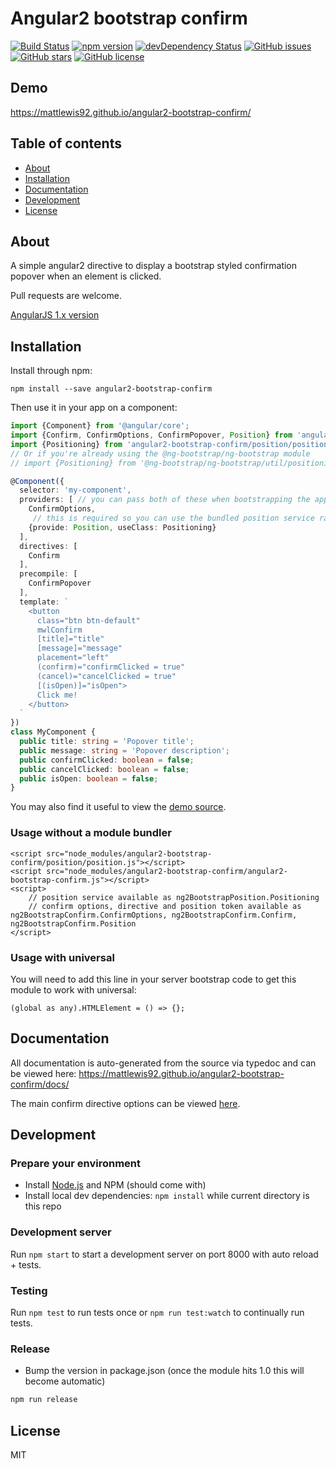 # Angular2 bootstrap confirm
[![Build Status](https://travis-ci.org/mattlewis92/angular2-bootstrap-confirm.svg?branch=master)](https://travis-ci.org/mattlewis92/angular2-bootstrap-confirm)
[![npm version](https://badge.fury.io/js/angular2-bootstrap-confirm.svg)](http://badge.fury.io/js/angular2-bootstrap-confirm)
[![devDependency Status](https://david-dm.org/mattlewis92/angular2-bootstrap-confirm/dev-status.svg)](https://david-dm.org/mattlewis92/angular2-bootstrap-confirm#info=devDependencies)
[![GitHub issues](https://img.shields.io/github/issues/mattlewis92/angular2-bootstrap-confirm.svg)](https://github.com/mattlewis92/angular2-bootstrap-confirm/issues)
[![GitHub stars](https://img.shields.io/github/stars/mattlewis92/angular2-bootstrap-confirm.svg)](https://github.com/mattlewis92/angular2-bootstrap-confirm/stargazers)
[![GitHub license](https://img.shields.io/badge/license-MIT-blue.svg)](https://raw.githubusercontent.com/mattlewis92/angular2-bootstrap-confirm/master/LICENSE)

## Demo
https://mattlewis92.github.io/angular2-bootstrap-confirm/

## Table of contents

- [About](#about)
- [Installation](#installation)
- [Documentation](#documentation)
- [Development](#development)
- [License](#licence)

## About

A simple angular2 directive to display a bootstrap styled confirmation popover when an element is clicked.

Pull requests are welcome.

[AngularJS 1.x version](https://github.com/mattlewis92/angular-bootstrap-confirm)

## Installation

Install through npm:
```
npm install --save angular2-bootstrap-confirm
```

Then use it in your app on a component:

```typescript
import {Component} from '@angular/core';
import {Confirm, ConfirmOptions, ConfirmPopover, Position} from 'angular2-bootstrap-confirm';
import {Positioning} from 'angular2-bootstrap-confirm/position/position';
// Or if you're already using the @ng-bootstrap/ng-bootstrap module
// import {Positioning} from '@ng-bootstrap/ng-bootstrap/util/positioning';

@Component({
  selector: 'my-component',
  providers: [ // you can pass both of these when bootstrapping the app to configure globally throughout your app
    ConfirmOptions,
     // this is required so you can use the bundled position service rather than rely on the `@ng-bootstrap/ng-bootstrap` module
    {provide: Position, useClass: Positioning}
  ],
  directives: [
    Confirm
  ],
  precompile: [
    ConfirmPopover
  ],
  template: `
    <button
      class="btn btn-default"
      mwlConfirm
      [title]="title"
      [message]="message"
      placement="left"
      (confirm)="confirmClicked = true"
      (cancel)="cancelClicked = true"
      [(isOpen)]="isOpen">
      Click me!
    </button>
  `
})
class MyComponent {
  public title: string = 'Popover title';
  public message: string = 'Popover description';
  public confirmClicked: boolean = false;
  public cancelClicked: boolean = false;
  public isOpen: boolean = false;
}
```

You may also find it useful to view the [demo source](https://github.com/mattlewis92/angular2-bootstrap-confirm/blob/master/demo/demo.ts).

### Usage without a module bundler
```
<script src="node_modules/angular2-bootstrap-confirm/position/position.js"></script>
<script src="node_modules/angular2-bootstrap-confirm/angular2-bootstrap-confirm.js"></script>
<script>
    // position service available as ng2BootstrapPosition.Positioning
    // confirm options, directive and position token available as ng2BootstrapConfirm.ConfirmOptions, ng2BootstrapConfirm.Confirm, ng2BootstrapConfirm.Position
</script>
```

### Usage with universal

You will need to add this line in your server bootstrap code to get this module to work with universal:
```
(global as any).HTMLElement = () => {};
```

## Documentation
All documentation is auto-generated from the source via typedoc and can be viewed here:
https://mattlewis92.github.io/angular2-bootstrap-confirm/docs/

The main confirm directive options can be viewed [here](https://mattlewis92.github.io/angular2-bootstrap-confirm/docs/classes/confirm.html).

## Development

### Prepare your environment
* Install [Node.js](http://nodejs.org/) and NPM (should come with)
* Install local dev dependencies: `npm install` while current directory is this repo

### Development server
Run `npm start` to start a development server on port 8000 with auto reload + tests.

### Testing
Run `npm test` to run tests once or `npm run test:watch` to continually run tests.

### Release
* Bump the version in package.json (once the module hits 1.0 this will become automatic)
```bash
npm run release
```

## License

MIT
